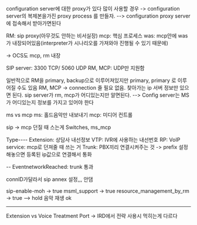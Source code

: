 configuration server에 대한 proxy가 있다
많이 사용할 경우 -> configuration server의 복제본을가진 proxy process 를 만들자.
--> configuration proxy server에 접속해서 받아가면된다

<GVP>
RM: sip proxy(아무것도 안하는 비서실장)
mcp: 핵심 프로세스
was: mcp안에 was가 내장되어있음(interpreter가 시나리오를 가져와야 진행될 수 있기 때문에)

-> OCS도 mcp, rm 내장

SIP server: 3300 TCP/ 5060 UDP
RM, MCP: UDP만 지원함

일반적으로 RM을 primary, backup으로 이루어져있지만 primary, primary 로 이루어질 수도 있음
RM, MCP -> connection 줄 필요 없음. 찾아가는 ip 서버 정보만 있으면 된다.
sip server가 rm, mcp가 어디있는지만 알면된다.
--> Config server는 MS가 어디있는지 정보를 가지고 있어야 한다

ms vs mcp
ms: 홀드음악만 내보내기
mcp: 미디어 컨트롤

sip -> mcp 던질 때 스는게 Switches, ms_mcp

Type----
Extension: 상담사 내선정보
VTP: IVR에 사용하는 내선번호
RP: 
VoIP service: mcp로 던져줄 때 쓰는 거
Trunk: PBX끼리 연결시켜주는 것
-> prefix 설정해놓으면 등록된 ip값으로 연결해서 통화

--
EventnetworkReached: trunk 통과

connID가달라서 sip annex 설정,,, 안댐

sip-enable-moh -> true
msml_support -> true
resource_management_by_rm -> true 
--> hold 음악 재생 ok


-------------
Extension vs Voice Treatment Port 
-> IRD에서 전략 사용시 먹히는게 다르다
